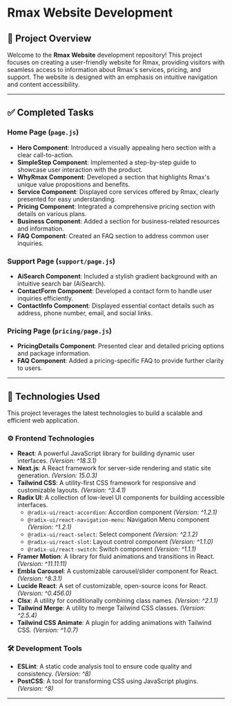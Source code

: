 # Rmax Website Development

## 📌 Project Overview

Welcome to the **Rmax Website** development repository! This project focuses on creating a user-friendly website for Rmax, providing visitors with seamless access to information about Rmax's services, pricing, and support. The website is designed with an emphasis on intuitive navigation and content accessibility.

---

## ✅ Completed Tasks

### Home Page (`page.js`)
- **Hero Component**: Introduced a visually appealing hero section with a clear call-to-action.
- **SimpleStep Component**: Implemented a step-by-step guide to showcase user interaction with the product.
- **WhyRmax Component**: Developed a section that highlights Rmax's unique value propositions and benefits.
- **Service Component**: Displayed core services offered by Rmax, clearly presented for easy understanding.
- **Pricing Component**: Integrated a comprehensive pricing section with details on various plans.
- **Business Component**: Added a section for business-related resources and information.
- **FAQ Component**: Created an FAQ section to address common user inquiries.

### Support Page (`support/page.js`)
- **AiSearch Component**: Included a stylish gradient background with an intuitive search bar (AiSearch).
- **ContactForm Component**: Developed a contact form to handle user inquiries efficiently.
- **ContactInfo Component**: Displayed essential contact details such as address, phone number, email, and social links.

### Pricing Page (`pricing/page.js`)
- **PricingDetails Component**: Presented clear and detailed pricing options and package information.
- **FAQ Component**: Added a pricing-specific FAQ to provide further clarity to users.

---

## 🔧 Technologies Used

This project leverages the latest technologies to build a scalable and efficient web application.

### ⚙️ Frontend Technologies
- **React**: A powerful JavaScript library for building dynamic user interfaces. *(Version: ^18.3.1)*
- **Next.js**: A React framework for server-side rendering and static site generation. *(Version: 15.0.3)*
- **Tailwind CSS**: A utility-first CSS framework for responsive and customizable layouts. *(Version: ^3.4.1)*
- **Radix UI**: A collection of low-level UI components for building accessible interfaces.
  - `@radix-ui/react-accordion`: Accordion component *(Version: ^1.2.1)*
  - `@radix-ui/react-navigation-menu`: Navigation Menu component *(Version: ^1.2.1)*
  - `@radix-ui/react-select`: Select component *(Version: ^2.1.2)*
  - `@radix-ui/react-slot`: Layout control component *(Version: ^1.1.0)*
  - `@radix-ui/react-switch`: Switch component *(Version: ^1.1.1)*
- **Framer Motion**: A library for fluid animations and transitions in React. *(Version: ^11.11.11)*
- **Embla Carousel**: A customizable carousel/slider component for React. *(Version: ^8.3.1)*
- **Lucide React**: A set of customizable, open-source icons for React. *(Version: ^0.456.0)*
- **Clsx**: A utility for conditionally combining class names. *(Version: ^2.1.1)*
- **Tailwind Merge**: A utility to merge Tailwind CSS classes. *(Version: ^2.5.4)*
- **Tailwind CSS Animate**: A plugin for adding animations with Tailwind CSS. *(Version: ^1.0.7)*

### 🛠️ Development Tools
- **ESLint**: A static code analysis tool to ensure code quality and consistency. *(Version: ^8)*
- **PostCSS**: A tool for transforming CSS using JavaScript plugins. *(Version: ^8)*

---
